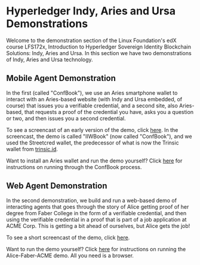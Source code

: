 # Hyperledger Indy, Aries and Ursa Demonstrations

Welcome to the demonstration section of the Linux Foundation's edX course LFS172x, Introduction to Hyperledger Sovereign Identity Blockchain Solutions: Indy, Aries and Ursa. In this section we have two demonstrations of Indy, Aries and Ursa technology.

## Mobile Agent Demonstration

In the first (called "ConfBook"), we use an Aries smartphone wallet to interact with an Aries-based website (with Indy and Ursa embedded, of course) that issues you a verifiable credential, and a second site, also Aries-based, that requests a proof of the credential you have, asks you a question or two, and then issues you a second credential.

To see a screencast of an early version of the demo, click [here](https://youtu.be/bZrWAsD42-I). In the screencast, the demo is called "IIWBook" (now called "ConfBook"), and we used the Streetcred wallet, the predecessor of what is now the Trinsic wallet from [trinsic.id](trinsic.id).

Want to install an Aries wallet and run the demo yourself?  Click [here](https://digital.gov.bc.ca/digital-trust/projects-and-initiatives/conference-book-demo/) for instructions on running through the ConfBook process.

## Web Agent Demonstration

In the second demonstration, we build and run a web-based demo of interacting agents that goes through the story of Alice getting proof of her degree from Faber College in the form of a verifiable credential, and then using the verifiable credential in a proof that is part of a job application at ACME Corp. This is getting a bit ahead of ourselves, but Alice gets the job!

To see a short screencast of the demo, click [here](https://youtu.be/5EA-jqkvn4I).

Want to run the demo yourself?  Click [here](https://github.com/cloudcompass/ToIPLabs/blob/master/src/indy-material/nodejs/README.md) for instructions on running the Alice-Faber-ACME demo. All you need is a browser.
